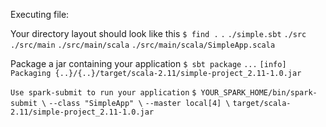 Executing file:

Your directory layout should look like this
`$ find .`
`.`
`./simple.sbt`
`./src`
`./src/main`
`./src/main/scala`
`./src/main/scala/SimpleApp.scala`

Package a jar containing your application
`$ sbt package`
`...`
`[info] Packaging {..}/{..}/target/scala-2.11/simple-project_2.11-1.0.jar`

`Use spark-submit to run your application`
`$ YOUR_SPARK_HOME/bin/spark-submit \`
  `--class "SimpleApp" \`
  `--master local[4] \`
  `target/scala-2.11/simple-project_2.11-1.0.jar`
